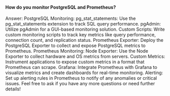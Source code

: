#### How do you monitor PostgreSQL and Prometheus?
Answer:
PostgreSQL Monitoring:
pg_stat_statements: Use the pg_stat_statements extension to track SQL query performance.
pgAdmin: Utilize pgAdmin for a GUI-based monitoring solution.
Custom Scripts: Write custom monitoring scripts to track key metrics like query performance, connection count, and replication status.
Prometheus Exporter: Deploy the PostgreSQL Exporter to collect and expose PostgreSQL metrics to Prometheus.
Prometheus Monitoring:
Node Exporter: Use the Node Exporter to collect hardware and OS metrics from servers.
Custom Metrics: Instrument applications to expose custom metrics in a format that Prometheus can scrape.
Grafana: Integrate Prometheus with Grafana to visualize metrics and create dashboards for real-time monitoring.
Alerting: Set up alerting rules in Prometheus to notify of any anomalies or critical issues.
Feel free to ask if you have any more questions or need further details!


